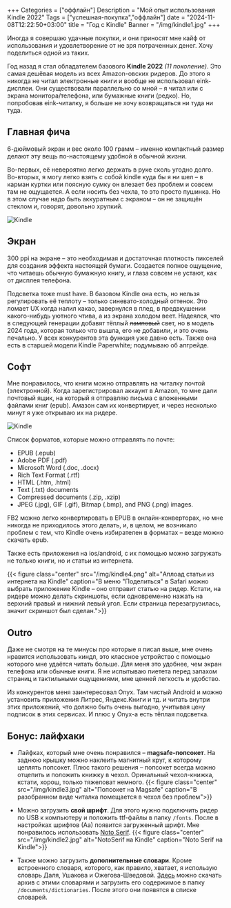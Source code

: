 +++
Categories = ["оффлайн"]
Description = "Мой опыт использования Kindle 2022"
Tags = ["успешная-покупка","оффлайн"]
date = "2024-11-08T12:22:50+03:00"
title = "Год с Kindle"
Banner = "/img/kindle1.jpg"
+++

Иногда я совершаю удачные покупки, и они приносят мне кайф от использования и удовлетворение от не зря потраченных денег. Хочу поделиться одной из таких.

<!--more-->

Год назад я стал обладателем базового **Kindle 2022** *(11 поколение)*. Это самая дешёвая модель из всех Amazon-овских ридеров. До этого я никогда не читал электронные книги и вообще не использовал eink-дисплеи. Они существовали параллельно со мной – я читал или с экрана монитора/телефона, или бумажные книги (редко). Но, попробовав eink-читалку, я больше не хочу возвращаться ни туда ни туда.

## Главная фича

6-дюймовый экран и вес около 100 грамм – именно компактный размер делают эту вещь по-настоящему удобной в обычной жизни.

Во-первых, её невероятно легко держать в руке сколь угодно долго. Во-вторых, я могу легко взять с собой kindle куда бы я ни шел – в карман куртки или поясную сумку он влезает без проблем и совсем там не ощущается. А если носить без чехла, то это просто пушинка. Но в этом случае надо быть аккуратным с экраном – он не защищён стеклом и, говорят, довольно хрупкий.

![Kindle](/img/kindle6.jpg)

## Экран

300 ppi на экране – это необходимая и достаточная плотность пикселей для создания эффекта настоящей бумаги. Создается полное ощущение, что читаешь обычную бумажную книгу, и глаза совсем не устают, как от дисплея телефона.

Подсветка тоже must have. В базовом Kindle она есть, но нельзя регулировать её теплоту – только синевато-холодный оттенок. Это ломает UX когда налил какао, завернулся в плед, в предвкушении какого-нибудь уютного чтива, а из экрана холодом веет. Надеялся, что в следующей генерации добавят тёплый ~~ламповый~~ свет, но в модель 2024 года, которая только что вышла, его не добавили, и это очень печально. У всех конкурентов эта функция уже давно есть. Также она есть в  старшей модели Kindle Paperwhite; подумываю об апгрейде.

## Софт

Мне понравилось, что книги можно отправлять на читалку почтой (электронной). Когда зарегистрировал аккаунт в Amazon, то мне дали почтовый ящик, на который я отправляю письма с вложенными файлами книг (epub). Амазон сам их конвертирует, и через несколько минут я уже открываю их на ридере.

![Kindle](/img/kindle5.jpg)

Список форматов, которые можно отправлять по почте:
* EPUB (.epub)
* Adobe PDF (.pdf)
* Microsoft Word (.doc, .docx)
* Rich Text Format (.rtf)
* HTML (.htm, .html)
* Text (.txt) documents
* Compressed documents (.zip, .xzip)
* JPEG (.jpg), GIF (.gif), Bitmap (.bmp), and PNG (.png) images.

FB2 можно легко конвертировать в EPUB в онлайн-конверторах, но мне никогда не приходилось этого делать, и, в целом, не возникало проблем с тем, что Kindle очень избирателен в форматах – везде можно скачать epub.

Также есть приложения на ios/android, с их помощью можно загружать не только книги, но и статьи из интернета.

{{< figure class="center" src="/img/kindle4.png" alt="Аплоад статьи из интернета на Kindle" caption="В меню \"Поделиться\" в Safari можно выбрать приложение Kindle – оно отправит статью на ридер. Кстати, на ридере можно делать скриншоты, если одновременно нажать на верхний правый и нижний левый угол. Если страница перезагрузилась, значит скриншот был сделан.">}}

## Outro

Даже не смотря на те минусы про которые я писал выше, мне очень нравится использовать киндл, это классное устройство с помощью которого мне удаётся читать больше. Для меня это удобнее, чем экран телефона или обычные книги. Я не испытываю пиетета перед запахом страниц и тактильными ощущениями, мне ценней легкость и удобство.

Из конкурентов меня заинтересовал Onyx. Там чистый Android и можно установить приложения Литрес, Яндекс.Книги и тд. и читать внутри этих приложений, что должно быть очень выгодно, учитывая цену подписок в этих сервисах. И плюс у Onyx-а есть тёплая подсветка.

## Бонус: лайфхаки

* Лайфках, который мне очень понравился – **magsafe-попсокет**. На заднюю крышку можно наклеить магнитный круг, к которому цеплять попсокет. Плюс такого решения – попсокет всегда можно отцепить и положить книжку в чехол. Оринальный чехол-книжка, кстати, хорош, только тяжеловат немного.
{{< figure class="center" src="/img/kindle3.jpg" alt="Попсокет на Magsafe" caption="В разобранном виде читалка помещается в чехол без проблем">}}

* Можно загрузить **свой шрифт**. Для этого нужно подключить ридер по USB к компьютеру и положить ttf-файлы в папку `/fonts`. После в настройках шрифтов (Аа) появится загруженный шрифт. Мне понравилось использовать [Noto Serif](https://fonts.google.com/noto/specimen/Noto+Serif). 
{{< figure class="center" src="/img/kindle2.jpg" alt="NotoSerif на Kindle" caption="Noto Serif на Kindle">}}

* Также можно загрузить **дополнительные словари**. Кроме встроенного словаря, которого, как правило, хватает, я использую словарь Даля, Ушакова и Ожегова-Шведовой. [Здесь](/files/dicts.zip) можно скачать архив с этими словарями и загрузить его содержимое в папку `/documents/dictionaries`. После этого они появятся в списке словарей.


